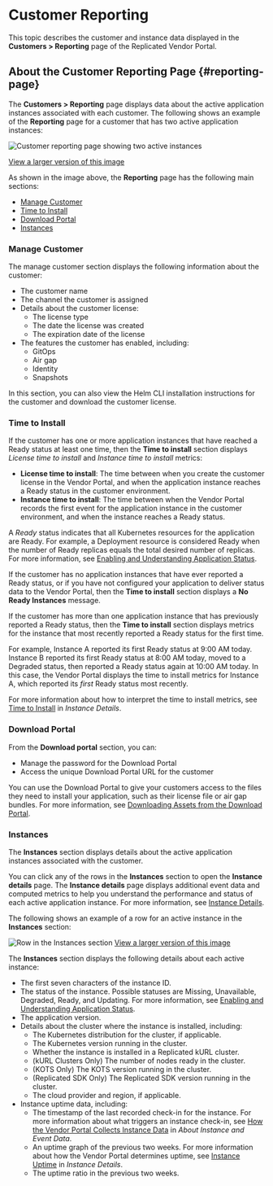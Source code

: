 # Customer Reporting

This topic describes the customer and instance data displayed in the **Customers > Reporting** page of the Replicated Vendor Portal.

## About the Customer Reporting Page {#reporting-page}

The **Customers > Reporting** page displays data about the active application instances associated with each customer. The following shows an example of the **Reporting** page for a customer that has two active application instances:

![Customer reporting page showing two active instances](/images/customer-reporting-page.png)

[View a larger version of this image](/images/customer-reporting-page.png)

As shown in the image above, the **Reporting** page has the following main sections:
* [Manage Customer](#manage-customer)
* [Time to Install](#time-to-install)
* [Download Portal](#download-portal)
* [Instances](#instances)

### Manage Customer

The manage customer section displays the following information about the customer:

* The customer name
* The channel the customer is assigned
* Details about the customer license:
  * The license type
  * The date the license was created
  * The expiration date of the license
* The features the customer has enabled, including:
  * GitOps
  * Air gap
  * Identity
  * Snapshots
  
In this section, you can also view the Helm CLI installation instructions for the customer and download the customer license.

### Time to Install

If the customer has one or more application instances that have reached a Ready status at least one time, then the **Time to install** section displays _License time to install_ and _Instance time to install_ metrics:

* **License time to install**: The time between when you create the customer license in the Vendor Portal, and when the application instance reaches a Ready status in the customer environment.
* **Instance time to install**: The time between when the Vendor Portal records the first event for the application instance in the customer environment, and when the instance reaches a Ready status.

A _Ready_ status indicates that all Kubernetes resources for the application are Ready. For example, a Deployment resource is considered Ready when the number of Ready replicas equals the total desired number of replicas. For more information, see [Enabling and Understanding Application Status](insights-app-status).

If the customer has no application instances that have ever reported a Ready status, or if you have not configured your application to deliver status data to the Vendor Portal, then the **Time to install** section displays a **No Ready Instances** message.

If the customer has more than one application instance that has previously reported a Ready status, then the **Time to install** section displays metrics for the instance that most recently reported a Ready status for the first time.

For example, Instance A reported its first Ready status at 9:00 AM today. Instance B reported its first Ready status at 8:00 AM today, moved to a Degraded status, then reported a Ready status again at 10:00 AM today. In this case, the Vendor Portal displays the time to install metrics for Instance A, which reported its _first_ Ready status most recently.

For more information about how to interpret the time to install metrics, see [Time to Install](instance-insights-details#time-to-install) in _Instance Details_.

### Download Portal

From the **Download portal** section, you can:
* Manage the password for the Download Portal
* Access the unique Download Portal URL for the customer

You can use the Download Portal to give your customers access to the files they need to install your application, such as their license file or air gap bundles. For more information, see [Downloading Assets from the Download Portal](releases-share-download-portal).

### Instances

The **Instances** section displays details about the active application instances associated with the customer.

You can click any of the rows in the **Instances** section to open the **Instance details** page. The **Instance details** page displays additional event data and computed metrics to help you understand the performance and status of each active application instance. For more information, see [Instance Details](instance-insights-details).

The following shows an example of a row for an active instance in the **Instances** section:

![Row in the Instances section](/images/instance-row.png)
[View a larger version of this image](/images/instance-row.png)

The **Instances** section displays the following details about each active instance:
* The first seven characters of the instance ID.
* The status of the instance. Possible statuses are Missing, Unavailable, Degraded, Ready, and Updating. For more information, see [Enabling and Understanding Application Status](insights-app-status).
* The application version.
* Details about the cluster where the instance is installed, including:
   * The Kubernetes distribution for the cluster, if applicable.
   * The Kubernetes version running in the cluster.
   * Whether the instance is installed in a Replicated kURL cluster.
   * (kURL Clusters Only) The number of nodes ready in the cluster.
   * (KOTS Only) The KOTS version running in the cluster.
   * (Replicated SDK Only) The Replicated SDK version running in the cluster.
   * The cloud provider and region, if applicable.
* Instance uptime data, including:
   * The timestamp of the last recorded check-in for the instance. For more information about what triggers an instance check-in, see [How the Vendor Portal Collects Instance Data](instance-insights-event-data#about-reporting) in _About Instance and Event Data_.
   * An uptime graph of the previous two weeks. For more information about how the Vendor Portal determines uptime, see [Instance Uptime](instance-insights-details#instance-uptime) in _Instance Details_.
   * The uptime ratio in the previous two weeks.